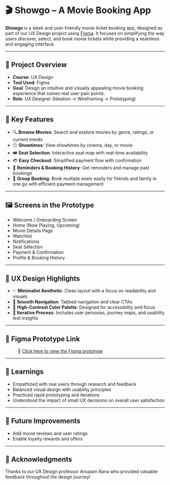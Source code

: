 # 🎬 Showgo – A Movie Booking App

**Showgo** is a sleek and user-friendly movie ticket booking app, designed as part of our UX Design project using [Figma](https://figma.com). It focuses on simplifying the way users discover, select, and book movie tickets while providing a seamless and engaging interface.

---

## 📌 Project Overview

- **Course**: UX Design
- **Tool Used**: Figma
- **Goal**: Design an intuitive and visually appealing movie booking experience that solves real user pain points.
- **Role**: UX Designer (Ideation → Wireframing → Prototyping)

---

## 🎯 Key Features

- 🔍 **Browse Movies**: Search and explore movies by genre, ratings, or current trends  
- 🕒 **Showtimes**: View showtimes by cinema, day, or movie  
- 🎟️ **Seat Selection**: Interactive seat map with real-time availability  
- 💳 **Easy Checkout**: Simplified payment flow with confirmation  
- 🔔 **Reminders & Booking History**: Get reminders and manage past bookings
- 👥 **Group Booking**: Book multiple seats easily for friends and family in one go with efficient payment management

---

## 🖼️ Screens in the Prototype

- Welcome / Onboarding Screen  
- Home (Now Playing, Upcoming)  
- Movie Details Page
- Watchlist
- Notifications
- Seat Selection  
- Payment & Confirmation  
- Profile & Booking History

---

## 📱 UX Design Highlights

- ✨ **Minimalist Aesthetic**: Clean layout with a focus on readability and visuals  
- 🧭 **Smooth Navigation**: Tabbed navigation and clear CTAs  
- 🎨 **High-Contrast Color Palette**: Designed for accessibility and focus  
- 🔄 **Iterative Process**: Includes user personas, journey maps, and usability test insights

---

## 📂 Figma Prototype Link

> 🔗 [Click here to view the Figma prototype](https://www.figma.com/proto/wRsVhb9jCEQB3x8g2sjrfH/ShowGo_G29?node-id=78-705&p=f&t=bGWlS0vZ2rrbxAu3-1&scaling=scale-down&content-scaling=fixed&page-id=0%3A1&starting-point-node-id=78%3A705)  


---

## 🧠 Learnings

- Empathized with real users through research and feedback  
- Balanced visual design with usability principles  
- Practiced rapid prototyping and iterations  
- Understood the impact of small UX decisions on overall user satisfaction

---

## 🚀 Future Improvements

- Add movie reviews and user ratings     
- Enable loyalty rewards and offers

---

## 🙌 Acknowledgments

Thanks to our UX Design professor Anupam Rana who provided valuable feedback throughout the design journey!
